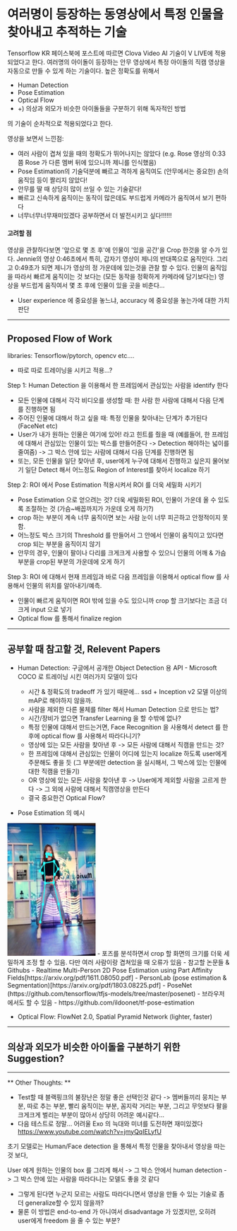# 여러명이 등장하는 동영상에서 특정 인물을 찾아내고 추적하는 기술 

Tensorflow KR 페이스북에 포스트에 따르면 Clova Video AI 기술이 V LIVE에 적용되었다고 한다. 
여러명의 아이돌이 등장하는 안무 영상에서 특정 아이돌의 직캠 영상을 자동으로 만들 수 있게 하는 기술이다.
높은 정확도를 위해서 
 
  - Human Detection 
  - Pose Estimation 
  - Optical Flow
  - +) 의상과 외모가 비슷한 아이돌들을 구분하기 위해 독자적인 방법 

의 기술이 순차적으로 적용되었다고 한다. 


영상을 보면서 느낀점: 
- 여러 사람이 겹쳐 있을 때의 정확도가 뛰어나지는 않았다 (e.g. Rose 영상의 0:33 쯤 Rose 가 다른 멤버 뒤에 있으니까 제니를 인식했음) 
- Pose Estimation의 기술덕분에 빠르고 격하게 움직여도 (안무에서는 중요한) 손의 움직임 등이 짤리지 않았다! 
- 안무를 딸 때 상당히 많이 쓰일 수 있는 기술같다! 
- 빠르고 신속하게 움직이는 동작이 많은데도 부드럽게 카메라가 움직여서 보기 편하다
- 너무너무너무재미있겠다 공부하면서 더 발전시키고 싶다!!!!!! 

#### 고려할 점 
영상을 관찰하다보면 '앞으로 몇 초 후'에 인물이 '있을 공간'을 Crop 한것을 알 수가 있다. Jennie의 영상 0:46초에서 특히, 갑자기 영상이 제니의 반대쪽으로 움직인다. 그리고 0:49초가 되면 제니가 영상의 정 가운데에 있는것을 관찰 할 수 있다. 인물의 움직임을 따라서 빠르게 움직이는 것 보다는 (모든 동작을 정확하게 카메라에 담기보다는) 영상을 부드럽게 움직여서 몇 초 후에 인물이 있을 곳을 비춘다...
- User experience 에 중요성을 놓느냐, accuracy 에 중요성을 놓는가에 대한 가치판단

--- 


## Proposed Flow of Work 

libraries: Tensorflow/pytorch, opencv etc.... 

* 따로 따로 트레이닝을 시키고 적용...? 

Step 1: Human Detection 을 이용해서 한 프레임에서 관심있는 사람을 identify 한다 
 - 모든 인물에 대해서 각각 비디오를 생성할 때: 한 사람 한 사람에 대해서 다음 단계를 진행하면 됨 
 - 주어진 인물에 대해서 하고 싶을 때: 특정 인물을 찾아내는 단계가 추가된다 (FaceNet etc) 
 - User가 내가 원하는 인물은 여기에 있어! 라고 힌트를 줬을 때 (예를들어, 한 프레임에 대해서 관심있는 인물이 있는 박스를 만들어준다 -> Detection 해야하는 넓이를 줄여줌) -> 그 박스 안에 있는 사람에 대해서 다음 단계를 진행하면 됨 
  - 또는, 모든 인물을 일단 찾아낸 후, user에게 누구에 대해서 진행하고 싶은지 물어보기 
일단 Detect 해서 어느정도 Region of Interest를 찾아서 localize 하기 


Step 2: ROI 에서 Pose Estimation 적용시켜서 ROI 를 더욱 세밀화 시키기 
 - Pose Estimation 으로 얻으려는 것? 더욱 세밀화된 ROI, 인물이 가운데 올 수 있도록 조절하는 것 (가슴~배꼽까지가 가운데 오게 하기?) 
 - crop 하는 부분이 계속 너무 움직이면 보는 사람 눈이 너무 피곤하고 안정적이지 못함.
 - 어느정도 박스 크기의 Threshold 를 만들어서 그 안에서 인물이 움직이고 있다면 crop 되는 부분을 움직이지 않기 
 - 안무의 경우, 인물이 팔이나 다리를 크게크게 사용할 수 있으니 인물의 어깨 & 가슴 부분을 crop된 부분의 가운데에 오게 하기 

Step 3: ROI 에 대해서 현재 프레임과 바로 다음 프레임을 이용해서 optical flow 를 사용해서 인물의 위치를 알아내기/예측. 
 - 인물이 빠르게 움직이면 ROI 밖에 있을 수도 있으니까 crop 할 크기보다는 조금 더 크게 input 으로 넣기 
 - Optical flow 를 통해서 finalize region 


--- 


## 공부할 때 참고할 것, Relevent Papers

  - Human Detection: 구글에서 공개한 Object Detection 용 API - Microsoft COCO 로 트레이닝 시킨 여러가지 모델이 있다 
     - 시간 & 정확도의 tradeoff 가 있기 때문에... ssd + Inception v2 모델 이상의 mAP로 해야하지 않을까. 
     - 사람을 제외한 다른 물체를 filter 해서 Human Detection 으로 만드는 법? 
     - 시간/장비가 없으면 Transfer Learning 을 할 수밖에 없나? 
     - 특정 인물에 대해서 만드는거면, Face Recognition 을 사용해서 detect 를 한 후에 optical flow 를 사용해서 따라다니기? 
     - 영상에 있는 모든 사람을 찾아낸 후 -> 모든 사람에 대해서 직캠을 만드는 것? 
     - 한 프레임에 대해서 관심있는 인물이 어디에 있는지 localize 하도록 user에게 주문해도 좋을 듯 (그 부분에만 detection 을 실시해서, 그 박스에 있는 인물에 대한 직캠을 만들기) 
     - OR 영상에 있는 모든 사람을 찾아낸 후 -> User에게 제외할 사람을 고르게 한다 -> 그 외에 사람에 대해서 직캠영상을 만든다 
     - 결국 중요한건 Optical Flow? 


  - Pose Estimation 의 예시 
  <img src="https://github.com/Hyunjulie/Naver_Campus_Hackday_Study/blob/master/dance1.png" width="200" height="300" />
   - 포즈를 분석하면서 crop 할 화면의 크기를 더욱 세밀하게 조정 할 수 있음. 다만 여러 사람이랑 겹쳐있을 때 오류가 있음 
   - 참고할 논문들 & Githubs
    - Realtime Multi-Person 2D Pose Estimation using Part Affinity Fields[https://arxiv.org/pdf/1611.08050.pdf]
    - PersonLab (pose estimation & Segmentation)[https://arxiv.org/pdf/1803.08225.pdf] 
    - PoseNet (https://github.com/tensorflow/tfjs-models/tree/master/posenet) - 브라우저에서도 할 수 있음 
    - https://github.com/ildoonet/tf-pose-estimation
  
  - Optical Flow: FlowNet 2.0, Spatial Pyramid Network (lighter, faster) 
  
  
  
---

## 의상과 외모가 비슷한 아이돌을 구분하기 위한 Suggestion?






--- 

** Other Thoughts: ** 

- Test할 때 블랙핑크의 불장난은 정말 좋은 선택인것 같다 -> 멤버들끼리 뭉치는 부분, 따로 추는 부분, 빨리 움직이는 부분, 꼼지락 거리는 부분, 그리고 무엇보다 팔을 크게크게 벌리는 부분이 많아서 상당히 어려운 예시같다... 
- 다음 테스트로 정말... 어려울 Exo 의 늑대와 미녀를 도전하면 재미있겠다 https://www.youtube.com/watch?v=jmyQqIELyfU 

초기 모델로는 Human/Face detection 을 통해서 특정 인물을 찾아내서 영상을 따는것 보다, 

User 에게 원하는 인물의 box 를 그리게 해서 -> 그 박스 안에서 human detection -> 그 박스 안에 있는 사람을 따라다니는 모델도 좋을 것 같다 
 - 그렇게 된다면 누군지 모르는 사람도 따라다니면서 영상을 만들 수 있는 기술로 좀 더 generalize할 수 있지 않을까? 
 - 물론 이 방법은 end-to-end 가 아니여서 disadvantage 가 있겠지만, 오히려 user에게 freedom 을 줄 수 있는 부분? 
